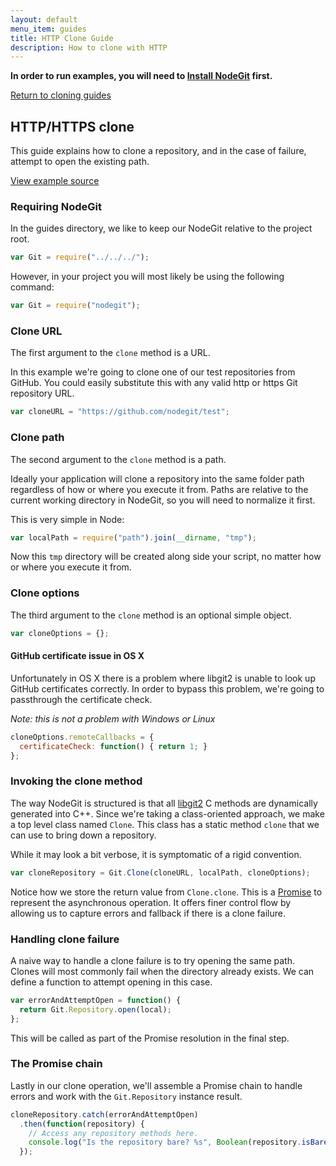 ```yaml
---
layout: default
menu_item: guides
title: HTTP Clone Guide
description: How to clone with HTTP
---
```


**In order to run examples, you will need to [Install NodeGit](../../install)
first.**

[Return to cloning guides](../)

HTTP/HTTPS clone
----------------

This guide explains how to clone a repository, and in the case of failure,
attempt to open the existing path.

[View example source](index.js)

### Requiring NodeGit

In the guides directory, we like to keep our NodeGit relative to the project
root.

``` javascript
var Git = require("../../../");
```

However, in your project you will most likely be using the following command:

``` javascript
var Git = require("nodegit");
```

### Clone URL

The first argument to the `clone` method is a URL.

In this example we're going to clone one of our test repositories from GitHub.
You could easily substitute this with any valid http or https Git repository
URL.

``` javascript
var cloneURL = "https://github.com/nodegit/test";
```

### Clone path

The second argument to the `clone` method is a path.

Ideally your application will clone a repository into the same folder path
regardless of how or where you execute it from.  Paths are relative to the
current working directory in NodeGit, so you will need to normalize it first.

This is very simple in Node:

``` javascript
var localPath = require("path").join(__dirname, "tmp");
```

Now this `tmp` directory will be created along side your script, no matter how
or where you execute it from.

### Clone options

The third argument to the `clone` method is an optional simple object.

``` javascript
var cloneOptions = {};
```

#### GitHub certificate issue in OS X

Unfortunately in OS X there is a problem where libgit2 is unable to look up
GitHub certificates correctly.  In order to bypass this problem, we're going
to passthrough the certificate check.

*Note: this is not a problem with Windows or Linux*

``` javascript
cloneOptions.remoteCallbacks = {
  certificateCheck: function() { return 1; }
};
```

### Invoking the clone method

The way NodeGit is structured is that all [libgit2](http://libgit2.org) C
methods are dynamically generated into C++.  Since we're taking a
class-oriented approach, we make a top level class named `Clone`.  This class
has a static method `clone` that we can use to bring down a repository.

While it may look a bit verbose, it is symptomatic of a rigid convention.

``` javascript
var cloneRepository = Git.Clone(cloneURL, localPath, cloneOptions);
```

Notice how we store the return value from `Clone.clone`.  This is a [Promise]()
to represent the asynchronous operation.  It offers finer control flow by
allowing us to capture errors and fallback if there is a clone failure.

### Handling clone failure

A naive way to handle a clone failure is to try opening the same path.  Clones
will most commonly fail when the directory already exists.  We can define
a function to attempt opening in this case.

``` javascript
var errorAndAttemptOpen = function() {
  return Git.Repository.open(local);
};
```

This will be called as part of the Promise resolution in the final step.

### The Promise chain

Lastly in our clone operation, we'll assemble a Promise chain to handle errors
and work with the `Git.Repository` instance result.

``` javascript
cloneRepository.catch(errorAndAttemptOpen)
  .then(function(repository) {
    // Access any repository methods here.
    console.log("Is the repository bare? %s", Boolean(repository.isBare()));
  });
```
